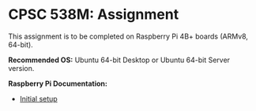 # CPSC 538M: Assignment

This assignment is to be completed on Raspberry Pi 4B+ boards (ARMv8, 64-bit).

**Recommended OS:** Ubuntu 64-bit Desktop or Ubuntu 64-bit Server version.

**Raspberry Pi Documentation:**

- [Initial setup](https://www.raspberrypi.org/documentation/computers/getting-started.html)
